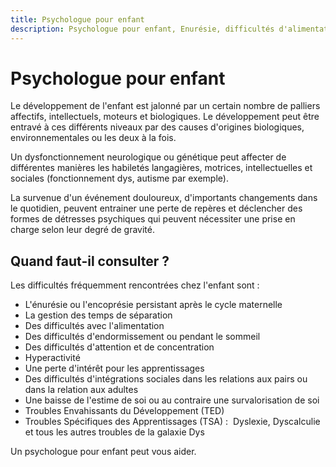 ```yaml
---
title: Psychologue pour enfant
description: Psychologue pour enfant, Enurésie, difficultés d'alimentation, de sommeil, de concentation, hyperactivité. Difficultés d'intégration sociales. TSA, TED
---
```


# Psychologue pour enfant

Le développement de l'enfant est jalonné par un certain nombre de palliers affectifs, intellectuels, moteurs et biologiques. 
Le développement peut être entravé à ces différents niveaux par des causes d'origines biologiques, environnementales ou les deux à la fois.

Un dysfonctionnement neurologique ou génétique peut affecter de différentes manières les habiletés langagières, motrices, intellectuelles et sociales (fonctionnement dys, autisme par exemple).

La survenue d'un événement douloureux,  d'importants changements dans le quotidien,  peuvent entrainer une perte de repères et déclencher des formes de détresses psychiques qui peuvent nécessiter une prise en charge selon leur degré de gravité.

## Quand faut-il consulter ?

Les difficultés fréquemment rencontrées chez l'enfant sont : 
- L'énurésie ou l'encoprésie persistant après le cycle maternelle
- La gestion des temps de séparation
- Des difficultés avec l'alimentation
- Des difficultés d'endormissement ou pendant le sommeil
- Des difficultés d'attention et de concentration
- Hyperactivité
- Une perte d'intérêt pour les apprentissages
- Des difficultés d'intégrations sociales dans les relations aux pairs ou dans la relation aux adultes
- Une baisse de l'estime de soi ou au contraire une survalorisation de soi
- Troubles Envahissants du Développement (TED)
- Troubles Spécifiques des Apprentissages (TSA) :  Dyslexie, Dyscalculie et tous les autres troubles de la galaxie Dys

Un psychologue pour enfant peut vous aider.
